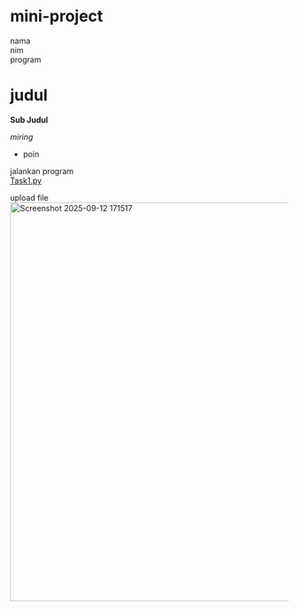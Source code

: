 # mini-project
nama\
nim\
program

# judul #
**Sub Judul**

_miring_
- poin


jalankan program\
[Task1.py](https://github.com/user-attachments/files/22307807/Task1.py)

upload file\
<img width="725" height="722" alt="Screenshot 2025-09-12 171517" src="https://github.com/user-attachments/assets/c6535b06-e0bb-4c80-92a6-df2f817a7a9b" />

